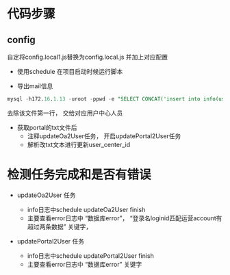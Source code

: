 
# 代码步骤

## config
自定将config.local1.js替换为config.local.js 并加上对应配置

- 使用schedule
在项目启动时候运行脚本

- 导出mail信息

```sql
mysql -h172.16.1.13 -uroot -ppwd -e "SELECT CONCAT('insert into info(user_id,mail) values(',user_id,',\'',mail, '\');') FROM t_user WHERE mail IS NOT NULL and mail != ''"  db_database> somenwhere/work/SQL/t_user/t_user.sql
```
去除该文件第一行， 交给对应用户中心人员

- 获取portal的txt文件后
  - 注释updateOa2User任务， 开启updatePortal2User任务
  - 解析改txt文本进行更新user_center_id


# 检测任务完成和是否有错误

- updateOa2User 任务
   -  info日志中schedule updateOa2User finish
   -  主要查看error日志中 “数据库error”， “登录名loginid匹配运营account有超过两条数据” 关键字，

- updatePortal2User 任务
   -  info日志中schedule updatePortal2User finish
   -  主要查看error日志中 “数据库error” 关键字
